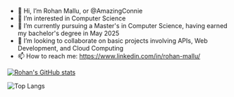 - 👋 Hi, I’m Rohan Mallu, or @AmazingConnie
- 👀 I’m interested in Computer Science
- 🌱 I’m currently pursuing a Master's in Computer Science, having earned my bachelor's degree in May 2025
- 💞️ I’m looking to collaborate on basic projects involving APIs, Web Development, and Cloud Computing
- 📫 How to reach me: https://www.linkedin.com/in/rohan-mallu/

[![Rohan's GitHub stats](https://github-readme-stats.vercel.app/api?username=amazingconnie)](https://github.com/anuraghazra/github-readme-stats)

![Top Langs](https://github-readme-stats.vercel.app/api/top-langs/?username=amazingconnie&layout=compact&hide=jupyter%20notebook)
<!---
AmazingConnie/AmazingConnie is a ✨ special ✨ repository because its `README.md` (this file) appears on your GitHub profile.
You can click the Preview link to take a look at your changes.
--->
